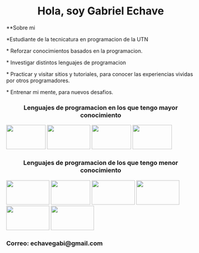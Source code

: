 <h1 align="center">Hola, soy Gabriel Echave</h1>
**Sobre mi

<div>
<p>*Estudiante de la tecnicatura en programacion de la UTN</p>
<p>* Reforzar conocimientos basados en la programacion.</p>
<p>* Investigar distintos lenguajes de programacion</p>
<p>* Practicar y visitar sitios y tutoriales, para conocer las experiencias vividas por otros programadores.</p>
<p>* Entrenar mi mente, para nuevos desafios.</p>
</div>

<h3 align="center" > Lenguajes de programacion en los que tengo mayor conocimiento</h3>
<p>
  <img src="https://img.shields.io/badge/Java-ED8B00?style=for-the-badge&logo=java&logoColor-white" alt="" width="105" height="65"/>
  <img src="https://img.shields.io/badge/Javascript-F7DF1E?style=for-the-badge&logo=javascript&logoColor-black" alt="" width="115" height="65"/>
  <img src="https://img.shields.io/badge/HTML-239120?style=for-the-badge&logo=html5&logoColor-white" alt="" width="105" height="65"/>
  <img src="https://img.shields.io/badge/CSS-1572B6?style=for-the-badge&logo=css&logoColor-white" alt="" width="105" height="65"/>
</p>
<h3 align="center" >Lenguajes de programacion de los que tengo menor conocimiento </h3>
<p> 
  <img src="https://img.shields.io/badge/Python-3776AB?style=for-the-badge&logo=python&logoColor-white" alt="" width="115" height="65"/>
  <img src="https://img.shields.io/badge/Node.js-43853D?style=for-the-badge&logo=node.js&logoColor-white" alt="" width="105" height="65"/>
  <img src="https://img.shields.io/badge/Bootstrap-563D7C?style=for-the-badge&logo=bootstrap&logoColor-white" alt="" width="115" height="65"/>
  <img src="https://img.shields.io/badge/Express.js-404D59?style=for-the-badge&logo=expres.js&logoColor-black" alt="" width="115" height="65"/>
  <img src="https://img.shields.io/badge/Django-092E20?style=for-the-badge&logo=django&logoColor-white" alt="" width="115" height="65"/>
  <img src="https://img.shields.io/badge/R-276DC3?style=for-the-badge&logo=r&logoColor-white" alt="" width="115" height="65"/>
</p>
<h3 aling="center">Correo: echavegabi@gmail.com</h3>
